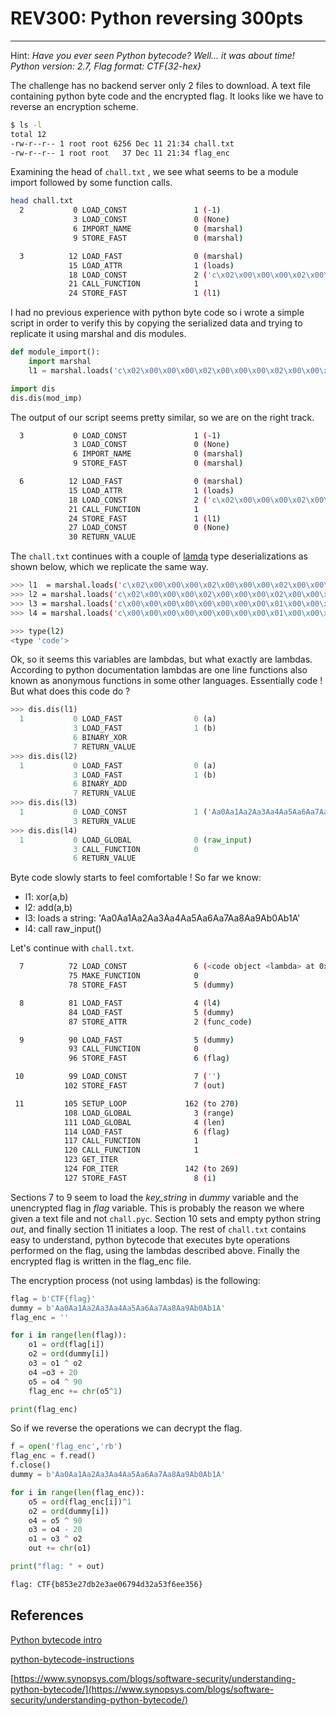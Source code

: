 # REV300: Python reversing 300pts

---

Hint: *Have you ever seen Python bytecode? Well... it was about time! Python version: 2.7, Flag format: CTF{32-hex}*

The challenge has no backend server only 2 files to download. A text file containing python byte code and the encrypted flag. It looks like we have to reverse an encryption scheme.

```bash
$ ls -l
total 12
-rw-r--r-- 1 root root 6256 Dec 11 21:34 chall.txt
-rw-r--r-- 1 root root   37 Dec 11 21:34 flag_enc
```

Examining the head of `chall.txt` , we see what seems to be a module import followed by some function calls.

```bash
head chall.txt 
  2           0 LOAD_CONST               1 (-1)
              3 LOAD_CONST               0 (None)
              6 IMPORT_NAME              0 (marshal)
              9 STORE_FAST               0 (marshal)

  3          12 LOAD_FAST                0 (marshal)
             15 LOAD_ATTR                1 (loads)
             18 LOAD_CONST               2 ('c\x02\x00\x00\x00\x02\x00\x00\x00\x02\x00\x00\x00C\x00\x00\x00s\x08\x00\x00\x00|\x00\x00|\x01\x00AS(\x01\x00\x00\x00N(\x00\x00\x00\x00(\x02\x00\x00\x00t\x01\x00\x00\x00at\x01\x00\x00\x00b(\x00\x00\x00\x00(\x00\x00\x00\x00s\x07\x00\x00\x00<stdin>t\x08\x00\x00\x00<lambda>\x01\x00\x00\x00s\x00\x00\x00\x00')
             21 CALL_FUNCTION            1
             24 STORE_FAST               1 (l1)
```

 I had no previous experience with python byte code so i wrote a simple script in order to verify this by copying the serialized data and trying to replicate it using marshal and dis modules.

```python
def module_import():
    import marshal
    l1 = marshal.loads('c\x02\x00\x00\x00\x02\x00\x00\x00\x02\x00\x00\x00C\x00\x00\x00s\x08\x00\x00\x00|\x00\x00|\x01\x00AS(\x01\x00\x00\x00N(\x00\x00\x00\x00(\x02\x00\x00\x00t\x01\x00\x00\x00at\x01\x00\x00\x00b(\x00\x00\x00\x00(\x00\x00\x00\x00s\x07\x00\x00\x00<stdin>t\x08\x00\x00\x00<lambda>\x01\x00\x00\x00s\x00\x00\x00\x00')

import dis
dis.dis(mod_imp)
```

The output of our script seems pretty similar, so we are on the right track.

```bash
  3           0 LOAD_CONST               1 (-1)
              3 LOAD_CONST               0 (None)
              6 IMPORT_NAME              0 (marshal)
              9 STORE_FAST               0 (marshal)

  6          12 LOAD_FAST                0 (marshal)
             15 LOAD_ATTR                1 (loads)
             18 LOAD_CONST               2 ('c\x02\x00\x00\x00\x02\x00\x00\x00\x02\x00\x00\x00C\x00\x00\x00s\x08\x00\x00\x00|\x00\x00|\x01\x00AS(\x01\x00\x00\x00N(\x00\x00\x00\x00(\x02\x00\x00\x00t\x01\x00\x00\x00at\x01\x00\x00\x00b(\x00\x00\x00\x00(\x00\x00\x00\x00s\x07\x00\x00\x00<stdin>t\x08\x00\x00\x00<lambda>\x01\x00\x00\x00s\x00\x00\x00\x00')
             21 CALL_FUNCTION            1
             24 STORE_FAST               1 (l1)
             27 LOAD_CONST               0 (None)
             30 RETURN_VALUE
```

The `chall.txt` continues with a couple of [lamda](http://book.pythontips.com/en/latest/lambdas.html) type deserializations as shown below, which we replicate the same way.

```bash
>>> l1  = marshal.loads('c\x02\x00\x00\x00\x02\x00\x00\x00\x02\x00\x00\x00C\x00\x00\x00s\x08\x00\x00\x00|\x00\x00|\x01\x00AS(\x01\x00\x00\x00N(\x00\x00\x00\x00(\x02\x00\x00\x00t\x01\x00\x00\x00at\x01\x00\x00\x00b(\x00\x00\x00\x00(\x00\x00\x00\x00s\x07\x00\x00\x00<stdin>t\x08\x00\x00\x00<lambda>\x01\x00\x00\x00s\x00\x00\x00\x00')
>>> l2 = marshal.loads('c\x02\x00\x00\x00\x02\x00\x00\x00\x02\x00\x00\x00C\x00\x00\x00s\x08\x00\x00\x00|\x00\x00|\x01\x00\x17S(\x01\x00\x00\x00N(\x00\x00\x00\x00(\x02\x00\x00\x00t\x01\x00\x00\x00at\x01\x00\x00\x00b(\x00\x00\x00\x00(\x00\x00\x00\x00s\x07\x00\x00\x00<stdin>t\x08\x00\x00\x00<lambda>\x01\x00\x00\x00s\x00\x00\x00\x00')
>>> l3 = marshal.loads('c\x00\x00\x00\x00\x00\x00\x00\x00\x01\x00\x00\x00C\x00\x00\x00s\x04\x00\x00\x00d\x01\x00S(\x02\x00\x00\x00Nt%\x00\x00\x00Aa0Aa1Aa2Aa3Aa4Aa5Aa6Aa7Aa8Aa9Ab0Ab1A(\x00\x00\x00\x00(\x00\x00\x00\x00(\x00\x00\x00\x00(\x00\x00\x00\x00s\x07\x00\x00\x00<stdin>t\x08\x00\x00\x00<lambda>\x01\x00\x00\x00s\x00\x00\x00\x00')
>>> l4 = marshal.loads('c\x00\x00\x00\x00\x00\x00\x00\x00\x01\x00\x00\x00C\x00\x00\x00s\x07\x00\x00\x00t\x00\x00\x83\x00\x00S(\x01\x00\x00\x00N(\x01\x00\x00\x00t\t\x00\x00\x00raw_input(\x00\x00\x00\x00(\x00\x00\x00\x00(\x00\x00\x00\x00s\x07\x00\x00\x00<stdin>t\x08\x00\x00\x00<lambda>\x01\x00\x00\x00s\x00\x00\x00\x00')

>>> type(l2)
<type 'code'>
```

Ok, so it seems this variables are lambdas, but what exactly are lambdas. According to python documentation lambdas are one line functions also known as anonymous functions in some other languages. Essentially code ! But what does this code do ?

```python
>>> dis.dis(l1)
  1           0 LOAD_FAST                0 (a)
              3 LOAD_FAST                1 (b)
              6 BINARY_XOR          
              7 RETURN_VALUE        
>>> dis.dis(l2)
  1           0 LOAD_FAST                0 (a)
              3 LOAD_FAST                1 (b)
              6 BINARY_ADD          
              7 RETURN_VALUE        
>>> dis.dis(l3)
  1           0 LOAD_CONST               1 ('Aa0Aa1Aa2Aa3Aa4Aa5Aa6Aa7Aa8Aa9Ab0Ab1A')
              3 RETURN_VALUE        
>>> dis.dis(l4)
  1           0 LOAD_GLOBAL              0 (raw_input)
              3 CALL_FUNCTION            0
              6 RETURN_VALUE
```

Byte code slowly starts to feel comfortable ! So far we know:

-  l1: xor(a,b)
- l2: add(a,b)
- l3: loads a string: 'Aa0Aa1Aa2Aa3Aa4Aa5Aa6Aa7Aa8Aa9Ab0Ab1A'
- l4: call raw_input()

Let's continue with `chall.txt`. 

```bash
  7          72 LOAD_CONST               6 (<code object <lambda> at 0x7f42c16fc8b0, file "chall.py", line 7>)
             75 MAKE_FUNCTION            0
             78 STORE_FAST               5 (dummy)

  8          81 LOAD_FAST                4 (l4)
             84 LOAD_FAST                5 (dummy)
             87 STORE_ATTR               2 (func_code)

  9          90 LOAD_FAST                5 (dummy)
             93 CALL_FUNCTION            0
             96 STORE_FAST               6 (flag)

 10          99 LOAD_CONST               7 ('')
            102 STORE_FAST               7 (out)

 11         105 SETUP_LOOP             162 (to 270)
            108 LOAD_GLOBAL              3 (range)
            111 LOAD_GLOBAL              4 (len)
            114 LOAD_FAST                6 (flag)
            117 CALL_FUNCTION            1
            120 CALL_FUNCTION            1
            123 GET_ITER            
            124 FOR_ITER               142 (to 269)
            127 STORE_FAST               8 (i)
```

Sections 7 to 9 seem to load the  *key_string* in *dummy* variable and the unencrypted flag in *flag* variable. This is probably the reason we where given a text file and not `chall.pyc`. Section 10 sets and empty python string *out*, and finally section 11 initiates a loop. The rest of `chall.txt` contains easy to understand, python bytecode that executes byte operations performed on the flag, using the lambdas described above. Finally the encrypted flag is written in the flag_enc file.

The encryption process (not using lambdas) is the following:

```python
flag = b'CTF{flag}'
dummy = b'Aa0Aa1Aa2Aa3Aa4Aa5Aa6Aa7Aa8Aa9Ab0Ab1A'
flag_enc = ''

for i in range(len(flag)):
    o1 = ord(flag[i])
    o2 = ord(dummy[i])
    o3 = o1 ^ o2
    o4 =o3 + 20
    o5 = o4 ^ 90
    flag_enc += chr(o5^1)

print(flag_enc)
```

So if we reverse the operations we can decrypt the flag.

```python
f = open('flag_enc','rb')
flag_enc = f.read()
f.close()
dummy = b'Aa0Aa1Aa2Aa3Aa4Aa5Aa6Aa7Aa8Aa9Ab0Ab1A'

for i in range(len(flag_enc)):
    o5 = ord(flag_enc[i])^1
    o2 = ord(dummy[i])
    o4 = o5 ^ 90
    o3 = o4 - 20
    o1 = o3 ^ o2
    out += chr(o1)

print("flag: " + out)
```

```bash
flag: CTF{b853e27db2e3ae06794d32a53f6ee356}
```

## References

[Python bytecode intro](https://opensource.com/article/18/4/introduction-python-bytecode)

[python-bytecode-instructions](https://docs.python.org/3.5/library/dis.html#python-bytecode-instructions)

[https://www.synopsys.com/blogs/software-security/understanding-python-bytecode/](https://www.synopsys.com/blogs/software-security/understanding-python-bytecode/)


